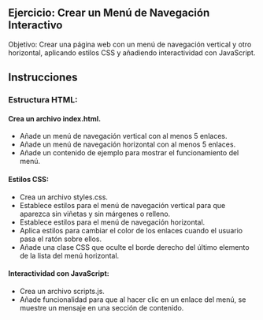 ## Ejercicio: Crear un Menú de Navegación Interactivo
Objetivo: Crear una página web con un menú de navegación vertical y otro horizontal, aplicando estilos CSS y añadiendo interactividad con JavaScript.

## Instrucciones
### Estructura HTML:

#### Crea un archivo index.html.
- Añade un menú de navegación vertical con al menos 5 enlaces.
- Añade un menú de navegación horizontal con al menos 5 enlaces.
- Añade un contenido de ejemplo para mostrar el funcionamiento del menú.

#### Estilos CSS:

- Crea un archivo styles.css.
- Establece estilos para el menú de navegación vertical para que aparezca sin viñetas y sin márgenes o relleno.
- Establece estilos para el menú de navegación horizontal.
- Aplica estilos para cambiar el color de los enlaces cuando el usuario pasa el ratón sobre ellos.
- Añade una clase CSS que oculte el borde derecho del último elemento de la lista del menú horizontal.

#### Interactividad con JavaScript:
- Crea un archivo scripts.js.
- Añade funcionalidad para que al hacer clic en un enlace del menú, se muestre un mensaje en una sección de contenido.